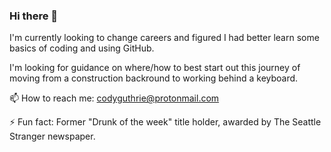 ### Hi there 👋

<!--
**CodyG83/CodyG83** is a ✨ _special_ ✨ repository because its `README.md` (this file) appears on your GitHub profile.

Here are some ideas to get you started:

- 🔭 I’m currently working on ...
- 🌱 I’m currently learning ...
- 👯 I’m looking to collaborate on ...
- 🤔 I’m looking for help with ...
- 💬 Ask me about ...
- 📫 How to reach me: ...
- 😄 Pronouns: ...
- ⚡ Fun fact: ...
-->
I'm currently looking to change careers and figured I had better learn some basics of coding and using GitHub. 

I'm looking for guidance on where/how to best start out this journey of moving from a construction backround to working behind a keyboard. 

📫 How to reach me: codyguthrie@protonmail.com

⚡ Fun fact: Former "Drunk of the week" title holder, awarded by The Seattle Stranger newspaper. 
